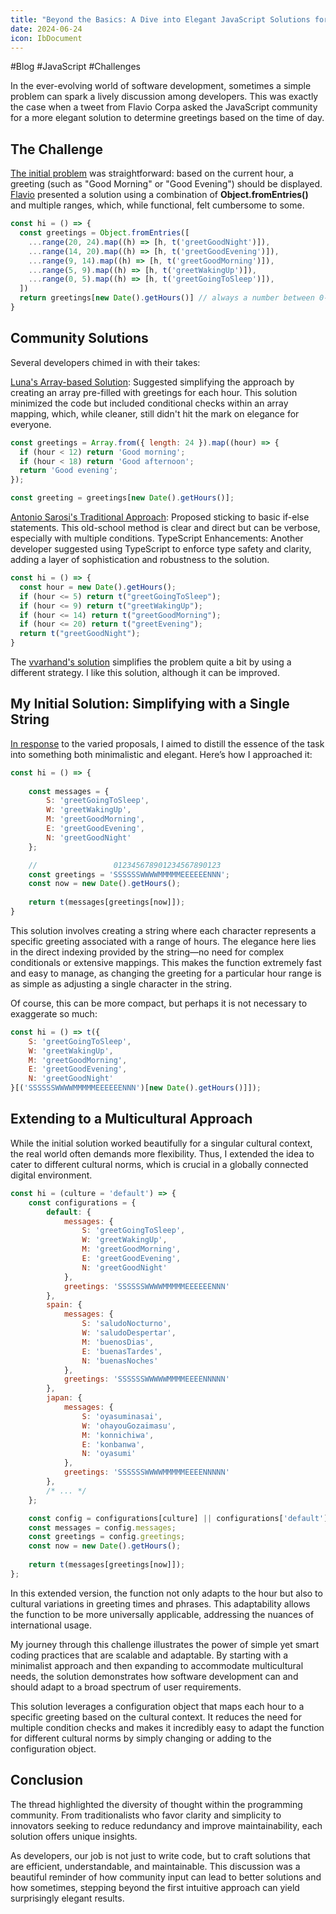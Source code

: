 ```yaml
---
title: "Beyond the Basics: A Dive into Elegant JavaScript Solutions for Time-Based Greetings"
date: 2024-06-24
icon: IbDocument
---
```

#Blog #JavaScript #Challenges

In the ever-evolving world of software development, sometimes a simple problem can spark a lively discussion among developers. This was exactly the case when a tweet from Flavio Corpa asked the JavaScript community for a more elegant solution to determine greetings based on the time of day.
## The Challenge

[The initial problem](https://x.com/FlavioCorpa/status/1726899445504106668) was straightforward: based on the current hour, a greeting (such as "Good Morning" or "Good Evening") should be displayed. [Flavio](https://x.com/FlavioCorpa) presented a solution using a combination of **Object.fromEntries()** and multiple ranges, which, while functional, felt cumbersome to some.

```js
const hi = () => {
  const greetings = Object.fromEntries([
    ...range(20, 24).map((h) => [h, t('greetGoodNight')]),
    ...range(14, 20).map((h) => [h, t('greetGoodEvening')]),
    ...range(9, 14).map((h) => [h, t('greetGoodMorning')]),
    ...range(5, 9).map((h) => [h, t('greetWakingUp')]),
    ...range(0, 5).map((h) => [h, t('greetGoingToSleep')]),
  ])
  return greetings[new Date().getHours()] // always a number between 0-23
}
```

## Community Solutions

Several developers chimed in with their takes:

[Luna's Array-based Solution](https://x.com/OmgImAlexis/status/1727207912286847362): Suggested simplifying the approach by creating an array pre-filled with greetings for each hour. This solution minimized the code but included conditional checks within an array mapping, which, while cleaner, still didn't hit the mark on elegance for everyone.

```js
const greetings = Array.from({ length: 24 }).map((hour) => {
  if (hour < 12) return 'Good morning';
  if (hour < 18) return 'Good afternoon';
  return 'Good evening';
});

const greeting = greetings[new Date().getHours()];
```

[Antonio Sarosi's Traditional Approach](https://x.com/antoniosarosi/status/1726964885308010594): Proposed sticking to basic if-else statements. This old-school method is clear and direct but can be verbose, especially with multiple conditions.
TypeScript Enhancements: Another developer suggested using TypeScript to enforce type safety and clarity, adding a layer of sophistication and robustness to the solution.

```js
const hi = () => {
  const hour = new Date().getHours();
  if (hour <= 5) return t("greetGoingToSleep");
  if (hour <= 9) return t("greetWakingUp");
  if (hour <= 14) return t("greetGoodMorning");
  if (hour <= 20) return t("greetEvening");
  return t("greetGoodNight");
}

```

The [vvarhand's solution](https://x.com/vvarhand/status/1727124111800046045) simplifies the problem quite a bit by using a different strategy. I like this solution, although it can be improved.

## My Initial Solution: Simplifying with a Single String

[In response](https://x.com/rafageist/status/1805089706306101737) to the varied proposals, I aimed to distill the essence of the task into something both minimalistic and elegant. Here’s how I approached it:

```js
const hi = () => {
	
	const messages = {
		S: 'greetGoingToSleep',
		W: 'greetWakingUp',
		M: 'greetGoodMorning',
		E: 'greetGoodEvening',
		N: 'greetGoodNight'
	};

	//                 012345678901234567890123
	const greetings = 'SSSSSSWWWWMMMMMEEEEEENNN';
	const now = new Date().getHours();
	
	return t(messages[greetings[now]]);
}

```

This solution involves creating a string where each character represents a specific greeting associated with a range of hours. The elegance here lies in the direct indexing provided by the string—no need for complex conditionals or extensive mappings. This makes the function extremely fast and easy to manage, as changing the greeting for a particular hour range is as simple as adjusting a single character in the string.

Of course, this can be more compact, but perhaps it is not necessary to exaggerate so much:

```js
const hi = () => t({
	S: 'greetGoingToSleep',
	W: 'greetWakingUp',
	M: 'greetGoodMorning',
	E: 'greetGoodEvening',
	N: 'greetGoodNight'
}[('SSSSSSWWWWMMMMMEEEEEENNN')[new Date().getHours()]]);
```

## Extending to a Multicultural Approach

While the initial solution worked beautifully for a singular cultural context, the real world often demands more flexibility. Thus, I extended the idea to cater to different cultural norms, which is crucial in a globally connected digital environment.

```js
const hi = (culture = 'default') => {
    const configurations = {
        default: {
            messages: {
                S: 'greetGoingToSleep',
                W: 'greetWakingUp',
                M: 'greetGoodMorning',
                E: 'greetGoodEvening',
                N: 'greetGoodNight'
            },
            greetings: 'SSSSSSWWWWMMMMMEEEEEENNN'
        },
        spain: {
            messages: {
                S: 'saludoNocturno',
                W: 'saludoDespertar',
                M: 'buenosDias',
                E: 'buenasTardes',
                N: 'buenasNoches'
            },
            greetings: 'SSSSSSWWWWWMMMMEEEENNNNN'
        },
        japan: {
            messages: {
                S: 'oyasuminasai',
                W: 'ohayouGozaimasu',
                M: 'konnichiwa',
                E: 'konbanwa',
                N: 'oyasumi'
            },
            greetings: 'SSSSSSWWWWMMMMMEEEENNNNN'
        },
        /* ... */
    };

    const config = configurations[culture] || configurations['default'];
	const messages = config.messages;
	const greetings = config.greetings;
    const now = new Date().getHours();
    
    return t(messages[greetings[now]]);
};

```

In this extended version, the function not only adapts to the hour but also to cultural variations in greeting times and phrases. This adaptability allows the function to be more universally applicable, addressing the nuances of international usage.

My journey through this challenge illustrates the power of simple yet smart coding practices that are scalable and adaptable. By starting with a minimalist approach and then expanding to accommodate multicultural needs, the solution demonstrates how software development can and should adapt to a broad spectrum of user requirements.

This solution leverages a configuration object that maps each hour to a specific greeting based on the cultural context. It reduces the need for multiple condition checks and makes it incredibly easy to adapt the function for different cultural norms by simply changing or adding to the configuration object.

## Conclusion

The thread highlighted the diversity of thought within the programming community. From traditionalists who favor clarity and simplicity to innovators seeking to reduce redundancy and improve maintainability, each solution offers unique insights.

As developers, our job is not just to write code, but to craft solutions that are efficient, understandable, and maintainable. This discussion was a beautiful reminder of how community input can lead to better solutions and how sometimes, stepping beyond the first intuitive approach can yield surprisingly elegant results.